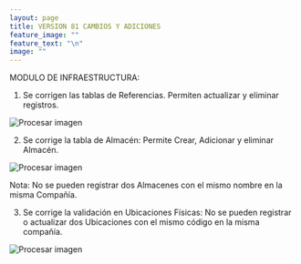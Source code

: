 ```yaml
---
layout: page
title: VERSION 81 CAMBIOS Y ADICIONES
feature_image: ""
feature_text: "\n"
image: ""
---
```

MODULO DE INFRAESTRUCTURA:

1. Se corrigen las tablas de Referencias. Permiten actualizar y eliminar registros.

![Procesar imagen](https://ayuda.winsoftware.com.co/assets/images/uploads/Referencias.png)

2. Se corrige la tabla de Almacén:  Permite Crear, Adicionar y eliminar Almacén.

![Procesar imagen](https://ayuda.winsoftware.com.co/assets/images/uploads/Almacen.png)

Nota: No se pueden registrar dos Almacenes con el mismo nombre en la misma Compañía.


3. Se corrige la validación en Ubicaciones Físicas: No se pueden registrar o actualizar dos Ubicaciones con el mismo código en la misma compañía.

![Procesar imagen](https://ayuda.winsoftware.com.co/assets/images/uploads/UbiFIsi.png)


